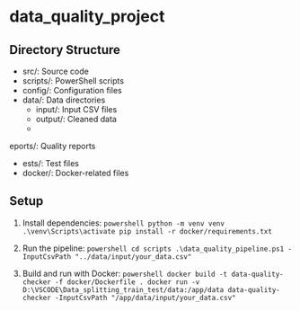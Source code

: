 ﻿# data_quality_project

## Directory Structure
- src/: Source code
- scripts/: PowerShell scripts
- config/: Configuration files
- data/: Data directories
  - input/: Input CSV files
  - output/: Cleaned data
  - eports/: Quality reports
- 	ests/: Test files
- docker/: Docker-related files

## Setup
1. Install dependencies:
`powershell
python -m venv venv
.\venv\Scripts\activate
pip install -r docker/requirements.txt
`

2. Run the pipeline:
`powershell
cd scripts
.\data_quality_pipeline.ps1 -InputCsvPath "../data/input/your_data.csv"
`

3. Build and run with Docker:
`powershell
docker build -t data-quality-checker -f docker/Dockerfile .
docker run -v D:\VSCODE\Data_splitting_train_test/data:/app/data data-quality-checker -InputCsvPath "/app/data/input/your_data.csv"
`
